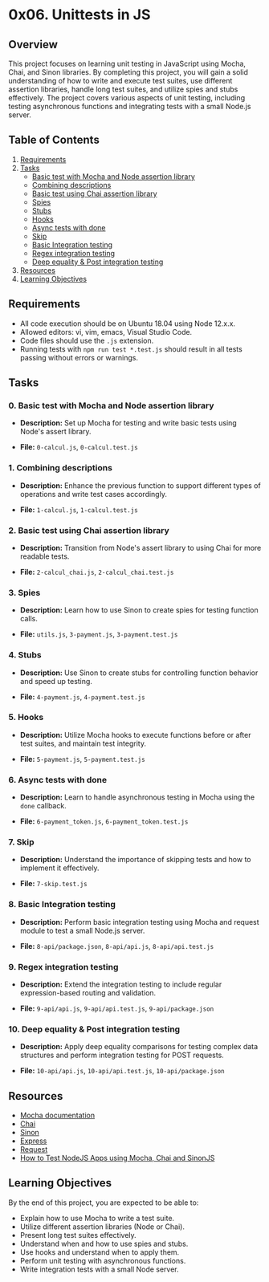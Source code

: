 # 0x06. Unittests in JS

## Overview

This project focuses on learning unit testing in JavaScript using Mocha, Chai, and Sinon libraries. By completing this project, you will gain a solid understanding of how to write and execute test suites, use different assertion libraries, handle long test suites, and utilize spies and stubs effectively. The project covers various aspects of unit testing, including testing asynchronous functions and integrating tests with a small Node.js server.

## Table of Contents

1. [Requirements](#requirements)
2. [Tasks](#tasks)
    - [Basic test with Mocha and Node assertion library](#task-0)
    - [Combining descriptions](#task-1)
    - [Basic test using Chai assertion library](#task-2)
    - [Spies](#task-3)
    - [Stubs](#task-4)
    - [Hooks](#task-5)
    - [Async tests with done](#task-6)
    - [Skip](#task-7)
    - [Basic Integration testing](#task-8)
    - [Regex integration testing](#task-9)
    - [Deep equality & Post integration testing](#task-10)
3. [Resources](#resources)
4. [Learning Objectives](#learning-objectives)

## Requirements <a name="requirements"></a>

- All code execution should be on Ubuntu 18.04 using Node 12.x.x.
- Allowed editors: vi, vim, emacs, Visual Studio Code.
- Code files should use the `.js` extension.
- Running tests with `npm run test *.test.js` should result in all tests passing without errors or warnings.

## Tasks <a name="tasks"></a>

### 0. Basic test with Mocha and Node assertion library <a name="task-0"></a>

- **Description:** Set up Mocha for testing and write basic tests using Node's assert library.

- **File:** `0-calcul.js`, `0-calcul.test.js`

### 1. Combining descriptions <a name="task-1"></a>

- **Description:** Enhance the previous function to support different types of operations and write test cases accordingly.

- **File:** `1-calcul.js`, `1-calcul.test.js`

### 2. Basic test using Chai assertion library <a name="task-2"></a>

- **Description:** Transition from Node's assert library to using Chai for more readable tests.

- **File:** `2-calcul_chai.js`, `2-calcul_chai.test.js`

### 3. Spies <a name="task-3"></a>

- **Description:** Learn how to use Sinon to create spies for testing function calls.

- **File:** `utils.js`, `3-payment.js`, `3-payment.test.js`

### 4. Stubs <a name="task-4"></a>

- **Description:** Use Sinon to create stubs for controlling function behavior and speed up testing.

- **File:** `4-payment.js`, `4-payment.test.js`

### 5. Hooks <a name="task-5"></a>

- **Description:** Utilize Mocha hooks to execute functions before or after test suites, and maintain test integrity.

- **File:** `5-payment.js`, `5-payment.test.js`

### 6. Async tests with done <a name="task-6"></a>

- **Description:** Learn to handle asynchronous testing in Mocha using the `done` callback.

- **File:** `6-payment_token.js`, `6-payment_token.test.js`

### 7. Skip <a name="task-7"></a>

- **Description:** Understand the importance of skipping tests and how to implement it effectively.

- **File:** `7-skip.test.js`

### 8. Basic Integration testing <a name="task-8"></a>

- **Description:** Perform basic integration testing using Mocha and request module to test a small Node.js server.

- **File:** `8-api/package.json`, `8-api/api.js`, `8-api/api.test.js`

### 9. Regex integration testing <a name="task-9"></a>

- **Description:** Extend the integration testing to include regular expression-based routing and validation.

- **File:** `9-api/api.js`, `9-api/api.test.js`, `9-api/package.json`

### 10. Deep equality & Post integration testing <a name="task-10"></a>

- **Description:** Apply deep equality comparisons for testing complex data structures and perform integration testing for POST requests.

- **File:** `10-api/api.js`, `10-api/api.test.js`, `10-api/package.json`

## Resources <a name="resources"></a>

- [Mocha documentation](https://mochajs.org/)
- [Chai](https://www.chaijs.com/)
- [Sinon](https://sinonjs.org/)
- [Express](https://expressjs.com/)
- [Request](https://github.com/request/request)
- [How to Test NodeJS Apps using Mocha, Chai and SinonJS](https://dev.to/kwabenberko/how-to-test-nodejs-apps-using-mocha-chai-and-sinonjs-5h7l)

## Learning Objectives <a name="learning-objectives"></a>

By the end of this project, you are expected to be able to:

- Explain how to use Mocha to write a test suite.
- Utilize different assertion libraries (Node or Chai).
- Present long test suites effectively.
- Understand when and how to use spies and stubs.
- Use hooks and understand when to apply them.
- Perform unit testing with asynchronous functions.
- Write integration tests with a small Node server.